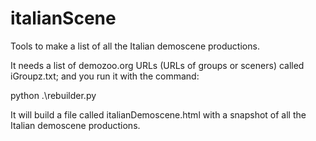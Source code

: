 # italianScene
Tools to make a list of all the Italian demoscene productions.

It needs a list of demozoo.org URLs (URLs of groups or sceners) called iGroupz.txt; and you run it with the command:

python .\rebuilder.py

It will build a file called italianDemoscene.html with a snapshot of all the Italian demoscene productions.

